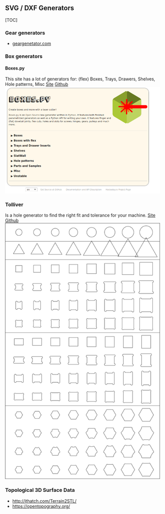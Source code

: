 ## SVG / DXF Generators
[TOC]
### Gear generators
* [geargenetator.com](https://geargenerator.com/)
### Box generators
#### Boxes.py
This site has a lot of generators for: (flex) Boxes, Trays, Drawers, Shelves, Hole patterns, Misc
[Site](https://www.festi.info/boxes.py/)
[Github](https://github.com/florianfesti/boxes)
![](images/boxes.py.png)

### Tolliver 
Is a hole generator to find the right fit and tolerance for your machine.
[Site](https://castirony.github.io/tolliver/)
[Github](https://github.com/CastIrony/tolliver)
![](images/Toliver.png)

### Topological 3D Surface Data
- http://jthatch.com/Terrain2STL/
- https://opentopography.org/

